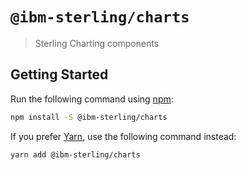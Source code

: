# `@ibm-sterling/charts`

> Sterling Charting components

## Getting Started

Run the following command using [npm](https://www.npmjs.com/):

```bash
npm install -S @ibm-sterling/charts
```

If you prefer [Yarn](https://yarnpkg.com/en/), use the following command
instead:

```bash
yarn add @ibm-sterling/charts
```
